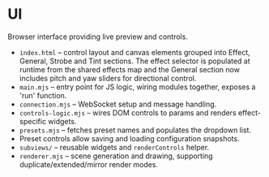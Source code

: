 # UI

Browser interface providing live preview and controls.

- `index.html` – control layout and canvas elements grouped into Effect, General, Strobe and Tint sections. The effect selector is populated at runtime from the shared effects map and the General section now includes pitch and yaw sliders for directional control.
- `main.mjs` – entry point for JS logic, wiring modules together, exposes a 'run' function.
- `connection.mjs` – WebSocket setup and message handling.
- `controls-logic.mjs` – wires DOM controls to params and renders effect-specific widgets.
- `presets.mjs` – fetches preset names and populates the dropdown list.
- Preset controls allow saving and loading configuration snapshots.
- `subviews/` – reusable widgets and `renderControls` helper.
- `renderer.mjs` – scene generation and drawing, supporting duplicate/extended/mirror render modes.